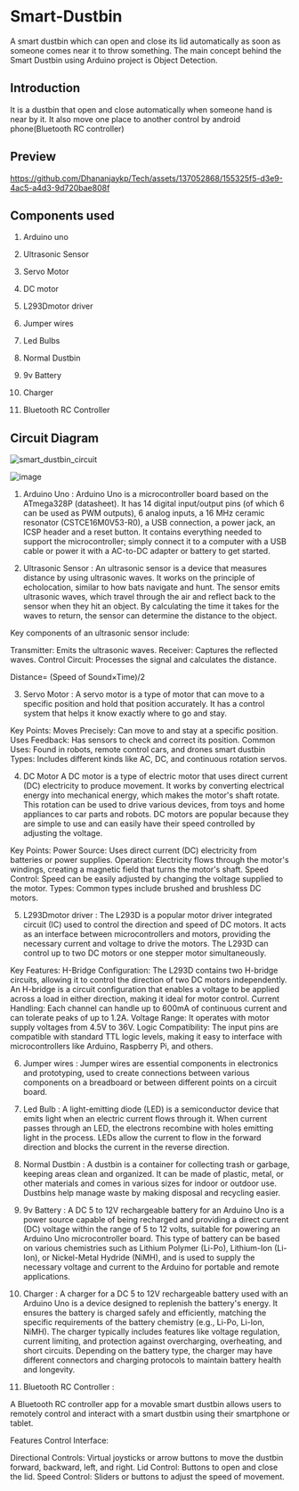 # Smart-Dustbin
A smart dustbin which can open and close its lid automatically as soon as someone comes near it to throw something.
The main concept behind the Smart Dustbin using Arduino project is Object Detection.
## Introduction 
It is a dustbin that open and close automatically when someone hand is near by it. It also move one place to another control by android phone(Bluetooth RC controller)

## Preview



https://github.com/Dhananjaykp/Tech/assets/137052868/155325f5-d3e9-4ac5-a4d3-9d720bae808f
## Components used

1. Arduino uno
   
2.	Ultrasonic Sensor

3.	Servo Motor

4.  DC motor

5.	L293Dmotor driver

6.	Jumper wires

7.	Led Bulbs

8.	Normal Dustbin
 
9.	9v Battery

10.	Charger 

11. Bluetooth RC Controller
    
## Circuit Diagram

![smart_dustbin_circuit](https://user-images.githubusercontent.com/56248007/119528865-31547380-bd9f-11eb-8535-9605b1661202.png)

![image](https://github.com/Dhananjaykp/Tech/assets/137052868/3a2e3b10-5a12-4656-8dbb-cbdfb079171c)

1. Arduino Uno :
Arduino Uno is a microcontroller board based on the ATmega328P (datasheet). It has 14 digital input/output pins (of which 6 can be used as PWM outputs), 6 analog inputs, a 16 MHz ceramic resonator (CSTCE16M0V53-R0), a USB connection, a power jack, an ICSP header and a reset button. It contains everything needed to support the microcontroller; simply connect it to a computer with a USB cable or power it with a AC-to-DC adapter or battery to get started.

2. Ultrasonic Sensor :
An ultrasonic sensor is a device that measures distance by using ultrasonic waves. It works on the principle of echolocation, similar to how bats navigate and hunt. The sensor emits ultrasonic waves, which travel through the air and reflect back to the sensor when they hit an object. By calculating the time it takes for the waves to return, the sensor can determine the distance to the object.

Key components of an ultrasonic sensor include:

Transmitter: Emits the ultrasonic waves.
Receiver: Captures the reflected waves.
Control Circuit: Processes the signal and calculates the distance.

Distance= (Speed of Sound×Time)/2
​
 


3.	Servo Motor :
A servo motor is a type of motor that can move to a specific position and hold that position accurately. It has a control system that helps it know exactly where to go and stay.

Key Points:
Moves Precisely: Can move to and stay at a specific position.
Uses Feedback: Has sensors to check and correct its position.
Common Uses: Found in robots, remote control cars, and drones smart dustbin 
Types: Includes different kinds like AC, DC, and continuous rotation servos.
​
 


4. DC Motor
A DC motor is a type of electric motor that uses direct current (DC) electricity to produce movement. It works by converting electrical energy into mechanical energy, which makes the motor's shaft rotate. This rotation can be used to drive various devices, from toys and home appliances to car parts and robots. DC motors are popular because they are simple to use and can easily have their speed controlled by adjusting the voltage.

Key Points:
Power Source: Uses direct current (DC) electricity from batteries or power supplies.
Operation: Electricity flows through the motor's windings, creating a magnetic field that turns the motor's shaft.
Speed Control: Speed can be easily adjusted by changing the voltage supplied to the motor.
Types: Common types include brushed and brushless DC motors.

5. L293Dmotor driver : The L293D is a popular motor driver integrated circuit (IC) used to control the direction and speed of DC motors. It acts as an interface between microcontrollers and motors, providing the necessary current and voltage to drive the motors. The L293D can control up to two DC motors or one stepper motor simultaneously.

Key Features:
H-Bridge Configuration: The L293D contains two H-bridge circuits, allowing it to control the direction of two DC motors independently. An H-bridge is a circuit configuration that enables a voltage to be applied across a load in either direction, making it ideal for motor control.
Current Handling: Each channel can handle up to 600mA of continuous current and can tolerate peaks of up to 1.2A.
Voltage Range: It operates with motor supply voltages from 4.5V to 36V.
Logic Compatibility: The input pins are compatible with standard TTL logic levels, making it easy to interface with microcontrollers like Arduino, Raspberry Pi, and others.

6. Jumper wires : Jumper wires are essential components in electronics and prototyping, used to create connections between various components on a breadboard or between different points on a circuit board.

7. Led Bulb :
A light-emitting diode (LED) is a semiconductor device that emits light when an electric current flows through it. When current passes through an LED, the electrons recombine with holes emitting light in the process. LEDs allow the current to flow in the forward direction and blocks the current in the reverse direction.

8. Normal Dustbin :
A dustbin is a container for collecting trash or garbage, keeping areas clean and organized. It can be made of plastic, metal, or other materials and comes in various sizes for indoor or outdoor use. Dustbins help manage waste by making disposal and recycling easier.

9. 9v Battery :
A DC 5 to 12V rechargeable battery for an Arduino Uno is a power source capable of being recharged and providing a direct current (DC) voltage within the range of 5 to 12 volts, suitable for powering an Arduino Uno microcontroller board. This type of battery can be based on various chemistries such as Lithium Polymer (Li-Po), Lithium-Ion (Li-Ion), or Nickel-Metal Hydride (NiMH), and is used to supply the necessary voltage and current to the Arduino for portable and remote applications.

10. Charger :
A charger for a DC 5 to 12V rechargeable battery used with an Arduino Uno is a device designed to replenish the battery's energy. It ensures the battery is charged safely and efficiently, matching the specific requirements of the battery chemistry (e.g., Li-Po, Li-Ion, NiMH). The charger typically includes features like voltage regulation, current limiting, and protection against overcharging, overheating, and short circuits. Depending on the battery type, the charger may have different connectors and charging protocols to maintain battery health and longevity.

11. Bluetooth RC Controller :

A Bluetooth RC controller app for a movable smart dustbin allows users to remotely control and interact with a smart dustbin using their smartphone or tablet.

Features
Control Interface:

Directional Controls: Virtual joysticks or arrow buttons to move the dustbin forward, backward, left, and right.
Lid Control: Buttons to open and close the lid.
Speed Control: Sliders or buttons to adjust the speed of movement.
